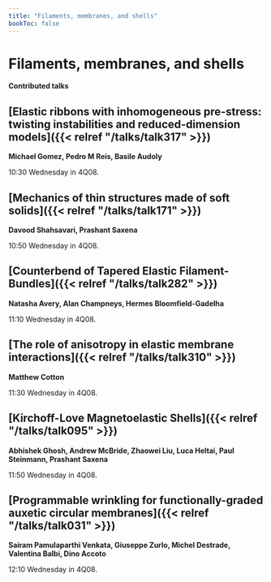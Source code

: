 ```yaml
---
title: "Filaments, membranes, and shells"
bookToc: false
---
```


# Filaments, membranes, and shells

**Contributed talks**


## [Elastic ribbons with inhomogeneous pre-stress: twisting instabilities and reduced-dimension models]({{< relref "/talks/talk317" >}})

**Michael Gomez, Pedro M Reis, Basile Audoly**

10:30 Wednesday in 4Q08.


## [Mechanics of thin structures made of soft solids]({{< relref "/talks/talk171" >}})

**Davood Shahsavari, Prashant Saxena**

10:50 Wednesday in 4Q08.


## [Counterbend of Tapered Elastic Filament-Bundles]({{< relref "/talks/talk282" >}})

**Natasha Avery, Alan Champneys, Hermes Bloomfield-Gadelha**

11:10 Wednesday in 4Q08.


## [The role of anisotropy in elastic membrane interactions]({{< relref "/talks/talk310" >}})

**Matthew Cotton**

11:30 Wednesday in 4Q08.


## [Kirchoff-Love Magnetoelastic Shells]({{< relref "/talks/talk095" >}})

**Abhishek Ghosh, Andrew McBride, Zhaowei Liu, Luca Heltai, Paul Steinmann, Prashant Saxena**

11:50 Wednesday in 4Q08.


## [Programmable wrinkling for functionally-graded auxetic circular membranes]({{< relref "/talks/talk031" >}})

**Sairam Pamulaparthi Venkata, Giuseppe Zurlo, Michel Destrade, Valentina Balbi, Dino Accoto**

12:10 Wednesday in 4Q08.



